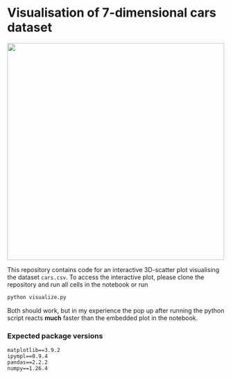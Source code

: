 # Visualisation of 7-dimensional cars dataset
<img src="https://github.com/user-attachments/assets/093df8d0-acd9-4e26-8d8a-6914123a529c" width="500">

This repository contains code for an interactive 3D-scatter plot visualising the dataset `cars.csv`.
To access the interactive plot, please clone the repository and run all cells in the notebook or run 

```bash
python visualize.py
```
Both should work, but in my experience the pop up after running the python script reacts **much** faster than the embedded plot in the notebook.

### Expected package versions
```
matplotlib==3.9.2
ipympl==0.9.4
pandas==2.2.2
numpy==1.26.4
```
